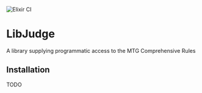 ![Elixir CI](https://github.com/skwerlman/lib_judge/workflows/Elixir%20CI/badge.svg?branch=master) 
# LibJudge

A library supplying programmatic access to the MTG Comprehensive Rules

## Installation

TODO
